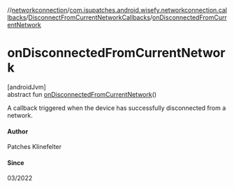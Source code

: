 //[networkconnection](../../../index.md)/[com.isupatches.android.wisefy.networkconnection.callbacks](../index.md)/[DisconnectFromCurrentNetworkCallbacks](index.md)/[onDisconnectedFromCurrentNetwork](on-disconnected-from-current-network.md)

# onDisconnectedFromCurrentNetwork

[androidJvm]\
abstract fun [onDisconnectedFromCurrentNetwork](on-disconnected-from-current-network.md)()

A callback triggered when the device has successfully disconnected from a network.

#### Author

Patches Klinefelter

#### Since

03/2022
